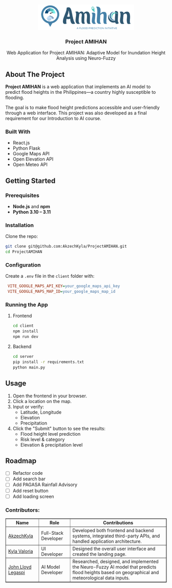 
<a id="readme-top"></a>

<!-- PROJECT LOGO -->
<br />
<div align="center">
  <a href="https://github.com/othneildrew/Best-README-Template">
    <img src="client/src/assets/Logo.png" alt="Logo" height="80">
  </a>

  <h3 align="center">Project AMIHAN</h3>

  <p align="center">
    Web Application for Project AMIHAN: Adaptive Model for Inundation Height Analysis using Neuro-Fuzzy
  </p>
</div>

<!-- ABOUT THE PROJECT -->
## About The Project

**Project AMIHAN** is a web application that implements an AI model to predict flood heights in the Philippines—a country highly susceptible to flooding.

The goal is to make flood height predictions accessible and user-friendly through a web interface. This project was also developed as a final requirement for our Introduction to AI course.

### Built With

* React.js
* Python Flask
* Google Maps API
* Open Elevation API
* Open Meteo API

<!-- GETTING STARTED -->
## Getting Started

### Prerequisites
- **Node.js** and **npm**
- **Python 3.10 – 3.11**

### Installation
Clone the repo:
   ```sh
   git clone git@github.com:AkzechKyla/ProjectAMIHAN.git
   cd ProjectAMIHAN
   ```

### Configuration
Create a `.env` file in the `client` folder with:
   ```ini
    VITE_GOOGLE_MAPS_API_KEY=your_google_maps_api_key
    VITE_GOOGLE_MAPS_MAP_ID=your_google_maps_map_id
   ```

### Running the App
1. Frontend
   ```sh
   cd client
   npm install
   npm run dev
   ```
2. Backend
   ```sh
   cd server
   pip install -r requirements.txt
   python main.py
   ```

<!-- USAGE EXAMPLES -->
## Usage
1. Open the frontend in your browser.
2. Click a location on the map.
3. Input or verify:
   * Latitude, Longitude
   * Elevation
   * Precipitation
4. Click the "Submit" button to see the results:
   * Flood height level prediction
   * Risk level & category
   * Elevation & precipitation level

<!-- ROADMAP -->
## Roadmap

- [ ] Refactor code
- [ ] Add search bar
- [ ] Add PAGASA Rainfall Advisory
- [ ] Add reset button
- [ ] Add loading screen

### Contributors:
<table border="1">
  <tr>
    <th>Name</th>
    <th>Role</th>
    <th>Contributions</th>
  </tr>
  <tr>
    <td><a href="https://github.com/akzechkyla">AkzechKyla</a></td>
    <td>Full-Stack Developer</td>
    <td>Developed both frontend and backend systems, integrated third-party APIs, and handled application architecture.</td>
  </tr>
  <tr>
    <td><a href="https://github.com/kylavaloria">Kyla Valoria</a></td>
    <td>UI Developer</td>
    <td>Designed the overall user interface and created the landing page.</td>
  </tr>
  <tr>
    <td><a href="https://github.com/lloydlegaspi">John Lloyd Legaspi</a></td>
    <td>AI Model Developer</td>
    <td>Researched, designed, and implemented the Neuro-Fuzzy AI model that predicts flood heights based on geographical and meteorological data inputs.</td>
  </tr>
</table>
